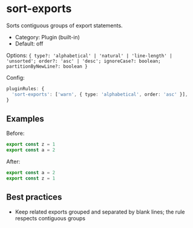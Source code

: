 # sort-exports

Sorts contiguous groups of export statements.

- Category: Plugin (built-in)
- Default: off

Options: `{ type?: 'alphabetical' | 'natural' | 'line-length' | 'unsorted'; order?: 'asc' | 'desc'; ignoreCase?: boolean; partitionByNewLine?: boolean }`

Config:

```ts
pluginRules: {
  'sort-exports': ['warn', { type: 'alphabetical', order: 'asc' }],
}
```

## Examples

Before:

```ts
export const z = 1
export const a = 2
```

After:

```ts
export const a = 2
export const z = 1
```

## Best practices

- Keep related exports grouped and separated by blank lines; the rule respects contiguous groups
